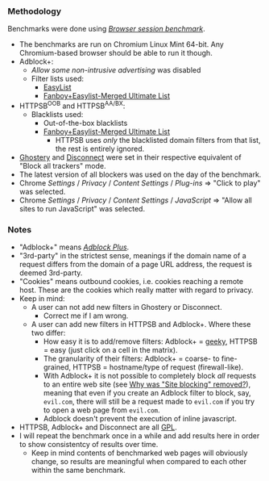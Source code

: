 ### Methodology

Benchmarks were done using [*Browser session benchmark*](https://github.com/gorhill/sessbench).

- The benchmarks are run on Chromium Linux Mint 64-bit. Any Chromium-based browser should be able to run it though.
- Adblock+:
    * _Allow some non-intrusive advertising_ was disabled
    * Filter lists used:
        - [EasyList](https://easylist-downloads.adblockplus.org/easylist.txt)
        - [Fanboy+Easylist-Merged Ultimate List](http://www.fanboy.co.nz/filters.html)
- HTTPSB<sup>OOB</sup> and HTTPSB<sup>AA/BX</sup>:
    * Blacklists used:
        - Out-of-the-box blacklists
        - [Fanboy+Easylist-Merged Ultimate List](http://www.fanboy.co.nz/filters.html)
            * HTTPSB uses _only_ the blacklisted domain filters from that list, the rest is entirely ignored.
- [Ghostery](http://www.ghostery.com/) and [Disconnect](https://disconnect.me/) were set in their respective equivalent of "Block all trackers" mode.
- The latest version of all blockers was used on the day of the benchmark.
- Chrome *Settings* / *Privacy* / *Content Settings* / *Plug-ins* => "Click to play" was selected.
- Chrome *Settings* / *Privacy* / *Content Settings* / *JavaScript* => "Allow all sites to run JavaScript" was selected.

### Notes
- "Adblock+" means [*Adblock Plus*](https://adblockplus.org/).
- "3rd-party" in the strictest sense, meanings if the domain name of a request differs from the domain of a page URL address, the request is deemed 3rd-party.
- "Cookies" means outbound cookies, i.e. cookies reaching a remote host. These are the cookies which really matter with regard to privacy.
- Keep in mind:
    * A user can not add new filters in Ghostery or Disconnect.
        - Correct me if I am wrong.
    * A user can add new filters in HTTPSB and Adblock+. Where these two differ:
        - How easy it is to add/remove filters: Adblock+ = [geeky](https://adblockplus.org/en/filters), HTTPSB = easy (just click on a cell in the matrix).
        - The granularity of their filters: Adblock+ = coarse- to fine-grained, HTTPSB = hostname/type of request (firewall-like).
        - With Adblock+ it is not possible to completely block *all* requests to an entire web site (see [Why was "Site blocking" removed?](https://web.archive.org/web/20111206122411/https://adblockplus.org/en/faq_features#siteblock)), meaning that even if you create an Adblock filter to block, say, `evil.com`, there will still be a request made to `evil.com` if you try to open a web page from `evil.com`.
        - Adblock doesn't prevent the execution of inline javascript.
- HTTPSB, Adblock+ and Disconnect are all [GPL](http://en.wikipedia.org/wiki/GNU_General_Public_License).
- I will repeat the benchmark once in a while and add results here in order to show consistentcy of results over time.
    * Keep in mind contents of benchmarked web pages will obviously change, so results are meaningful when compared to each other within the same benchmark.
